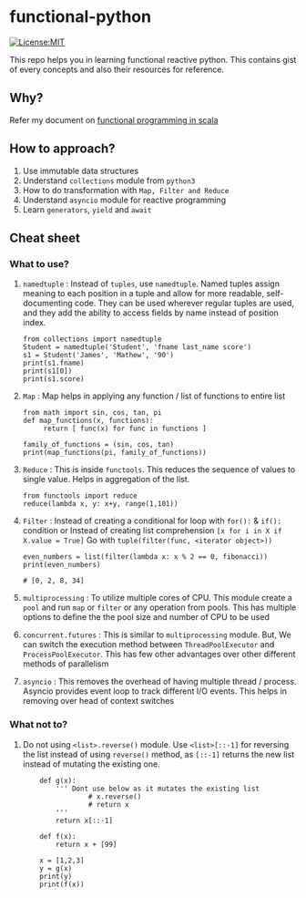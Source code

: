 # functional-python
[![License:MIT](https://img.shields.io/packagist/l/doctrine/orm.svg)](https://opensource.org/licenses/MIT)

This repo helps you in learning functional reactive python. This contains gist of every concepts and also their resources for reference.

## Why? 
Refer my document on [functional programming in scala](https://github.com/iamshreeram/scala-starter/blob/master/README.md#1-functional-reactive-programming)

## How to approach?
1. Use immutable data structures 
2. Understand `collections` module from `python3`
3. How to do transformation with `Map, Filter and Reduce` 
4. Understand `asyncio` module for reactive programming
5. Learn `generators`, `yield` and `await`

## Cheat sheet

### What to use?
1. `namedtuple` : Instead of `tuples`, use `namedtuple`. Named tuples assign meaning to each position in a tuple and allow for more readable, self-documenting code. They can be used wherever regular tuples are used, and they add the ability to access fields by name instead of position index.

    ```python3
    from collections import namedtuple
    Student = namedtuple('Student', 'fname last_name score')
    s1 = Student('James', 'Mathew', '90')
    print(s1.fname)
    print(s1[0])
    print(s1.score)
    ```
	
2. `Map` :  Map helps in applying any function / list of functions to entire list 

	```python3
	from math import sin, cos, tan, pi
	def map_functions(x, functions):
		 return [ func(x) for func in functions ]
		 
	family_of_functions = (sin, cos, tan)
	print(map_functions(pi, family_of_functions))

	```

3. `Reduce` : This is inside `functools`. This reduces the sequence of values to single value. Helps in aggregation of the list.

	```python3
	from functools import reduce
	reduce(lambda x, y: x+y, range(1,101))
	```

4. `Filter` : Instead of creating a conditional for loop with `for():` & `if():` condition or Instead of creating list comprehension `[x for i in X if X.value = True]` 
    Go with `tuple(filter(func, <iterator object>))`
	```python3
	even_numbers = list(filter(lambda x: x % 2 == 0, fibonacci))
	print(even_numbers)
	
	# [0, 2, 8, 34]
	```
	
5. `multiprocessing` : To utilize multiple cores of CPU. This module create a `pool` and 
    run `map` or `filter` or any operation from pools. This has multiple options to define the 
    the pool size and number of CPU to be used
	
6. `concurrent.futures` : This is similar to `multiprocessing` module. But, We can switch the 
    execution method between `ThreadPoolExecutor` and `ProcessPoolExecutor`. This has few other 
    advantages over other different methods of parallelism
7. `asyncio` : This removes the overhead of having multiple thread / process. Asyncio provides event 
    loop to track different I/O events. This helps in removing over head of context switches
	

### What not to?

1. Do not using `<list>.reverse()` module. Use `<list>[::-1]` for reversing the list instead of using `reverse()` method, as `[::-1]` returns the new list instead of mutating the existing one.
	```python3
		def g(x):
			''' Dont use below as it mutates the existing list 
					# x.reverse()
					# return x
			'''
			return x[::-1]

		def f(x):
			return x + [99]

		x = [1,2,3]
		y = g(x)
		print(y)
		print(f(x))
	
	```